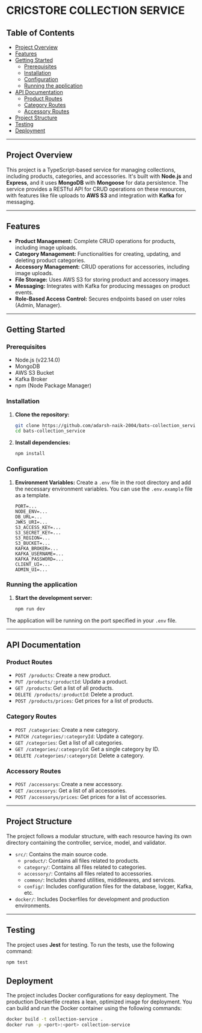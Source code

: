 # CRICSTORE COLLECTION SERVICE

## Table of Contents

- [Project Overview](#project-overview)
- [Features](#features)
- [Getting Started](#getting-started)
  - [Prerequisites](#prerequisites)
  - [Installation](#installation)
  - [Configuration](#configuration)
  - [Running the application](#running-the-application)
- [API Documentation](#api-documentation)
  - [Product Routes](#product-routes)
  - [Category Routes](#category-routes)
  - [Accessory Routes](#accessory-routes)
- [Project Structure](#project-structure)
- [Testing](#testing)
- [Deployment](#deployment)

---

## Project Overview

This project is a TypeScript-based service for managing collections, including products, categories, and accessories. It's built with **Node.js** and **Express**, and it uses **MongoDB** with **Mongoose** for data persistence. The service provides a RESTful API for CRUD operations on these resources, with features like file uploads to **AWS S3** and integration with **Kafka** for messaging.

---

## Features

-   **Product Management:** Complete CRUD operations for products, including image uploads.
-   **Category Management:** Functionalities for creating, updating, and deleting product categories.
-   **Accessory Management:** CRUD operations for accessories, including image uploads.
-   **File Storage:** Uses AWS S3 for storing product and accessory images.
-   **Messaging:** Integrates with Kafka for producing messages on product events.
-   **Role-Based Access Control:** Secures endpoints based on user roles (Admin, Manager).

---

## Getting Started

### Prerequisites

-   Node.js (v22.14.0)
-   MongoDB
-   AWS S3 Bucket
-   Kafka Broker
-   npm (Node Package Manager)

### Installation

1.  **Clone the repository:**
    ```bash
    git clone https://github.com/adarsh-naik-2004/bats-collection_service.git
    cd bats-collection_service
    ```
2.  **Install dependencies:**
    ```bash
    npm install
    ```

### Configuration

1.  **Environment Variables:** Create a `.env` file in the root directory and add the necessary environment variables. You can use the `.env.example` file as a template.
    ```
    PORT=...
    NODE_ENV=...
    DB_URL=...
    JWKS_URI=...
    S3_ACCESS_KEY=...
    S3_SECRET_KEY=...
    S3_REGION=...
    S3_BUCKET=...
    KAFKA_BROKER=...
    KAFKA_USERNAME=...
    KAFKA_PASSWORD=...
    CLIENT_UI=...
    ADMIN_UI=...
    ```

### Running the application

1.  **Start the development server:**
    ```bash
    npm run dev
    ```

The application will be running on the port specified in your `.env` file.

---

## API Documentation

### Product Routes

-   `POST /products`: Create a new product.
-   `PUT /products/:productId`: Update a product.
-   `GET /products`: Get a list of all products.
-   `DELETE /products/:productId`: Delete a product.
-   `POST /products/prices`: Get prices for a list of products.

### Category Routes

-   `POST /categories`: Create a new category.
-   `PATCH /categories/:categoryId`: Update a category.
-   `GET /categories`: Get a list of all categories.
-   `GET /categories/:categoryId`: Get a single category by ID.
-   `DELETE /categories/:categoryId`: Delete a category.

### Accessory Routes

-   `POST /accessorys`: Create a new accessory.
-   `GET /accessorys`: Get a list of all accessories.
-   `POST /accessorys/prices`: Get prices for a list of accessories.

---

## Project Structure

The project follows a modular structure, with each resource having its own directory containing the controller, service, model, and validator.

-   `src/`: Contains the main source code.
    -   `product/`: Contains all files related to products.
    -   `category/`: Contains all files related to categories.
    -   `accessory/`: Contains all files related to accessories.
    -   `common/`: Includes shared utilities, middlewares, and services.
    -   `config/`: Includes configuration files for the database, logger, Kafka, etc.
-   `docker/`: Includes Dockerfiles for development and production environments.

---

## Testing

The project uses **Jest** for testing. To run the tests, use the following command:

```bash
npm test
```

## Deployment
The project includes Docker configurations for easy deployment. The production Dockerfile creates a lean, optimized image for deployment. You can build and run the Docker container using the following commands:
```bash
docker build -t collection-service .
docker run -p <port>:<port> collection-service
```
